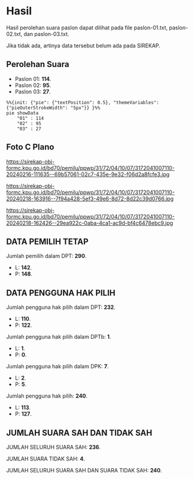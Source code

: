 # Hasil

Hasil perolehan suara paslon dapat dilihat pada file paslon-01.txt, paslon-02.txt, dan paslon-03.txt.

Jika tidak ada, artinya data tersebut belum ada pada SIREKAP.

## Perolehan Suara

 * Paslon 01: **114**.
 * Paslon 02: **95**.
 * Paslon 03: **27**.

```mermaid
%%{init: {"pie": {"textPosition": 0.5}, "themeVariables": {"pieOuterStrokeWidth": "5px"}} }%%
pie showData
    "01" : 114
    "02" : 95
    "03" : 27
```
## Foto C Plano

https://sirekap-obj-formc.kpu.go.id/bd70/pemilu/ppwp/31/72/04/10/07/3172041007110-20240216-111635--69b57061-02c7-435e-9e32-f06d2a8fcfe3.jpg

https://sirekap-obj-formc.kpu.go.id/bd70/pemilu/ppwp/31/72/04/10/07/3172041007110-20240218-163916--7f94a428-5ef3-49e6-8d72-8d22c39d0766.jpg

https://sirekap-obj-formc.kpu.go.id/bd70/pemilu/ppwp/31/72/04/10/07/3172041007110-20240218-162426--29ea922c-0aba-4ca1-ac9d-bf4c6478ebc9.jpg

## DATA PEMILIH TETAP

Jumlah pemilih dalam DPT: **290**.
 * L: **142**.
 * P: **148**.

## DATA PENGGUNA HAK PILIH

Jumlah pengguna hak pilih dalam DPT: **232**.
 * L: **110**.
 * P: **122**.

Jumlah pengguna hak pilih dalam DPTb: **1**.
 * L: **1**.
 * P: **0**.

Jumlah pengguna hak pilih dalam DPK: **7**.
 * L: **2**.
 * P: **5**.

Jumlah pengguna hak pilih: **240**.
 * L: **113**.
 * P: **127**.

## JUMLAH SUARA SAH DAN TIDAK SAH

JUMLAH SELURUH SUARA SAH: **236**.

JUMLAH SUARA TIDAK SAH: **4**.

JUMLAH SELURUH SUARA SAH DAN SUARA TIDAK SAH: **240**.
